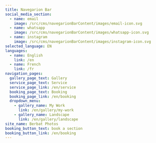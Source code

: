 ```yaml
---
title: Navegarion Bar
social_media_section:
  - name: email
    image: /src/cms/navegarionBarContent/images/email-icon.svg
  - name: whatsapp
    image: /src/cms/navegarionBarContent/images/whatsapp-icon.svg
  - name: instagram
    image: /src/cms/navegarionBarContent/images/instagram-icon.svg
selected_language: EN
languages:
  - name: English
    link: /en
  - name: French
    link: /fr
navigation_pages:
  gallery_page_text: Gallery
  service_page_text: Service
  service_page_link: /en/service
  booking_page_text: Booking
  booking_page_link: /en/booking
  dropdown_menu:
    - gallery_name: My Work
      link: /en/gallery/my-work
    - gallery_name: Landscape
      link: /en/gallery/landscape
site_name: Berbat Photos
booking_button_text: book a section
booking_button_link: /en/booking
---
```

